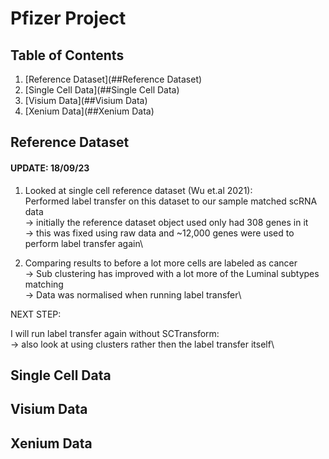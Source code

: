 # Pfizer Project

## Table of Contents
1. [Reference Dataset](##Reference Dataset)
2. [Single Cell Data](##Single Cell Data)
3. [Visium Data](##Visium Data)
4. [Xenium Data](##Xenium Data)


## Reference Dataset

#### UPDATE: 18/09/23 #### 

1. Looked at single cell reference dataset (Wu et.al 2021):\
	Performed label transfer on this dataset to our sample matched scRNA data\
	-> initially the reference dataset object used only had 308 genes in it\
	-> this was fixed using raw data and ~12,000 genes were used to perform label transfer again\

2. Comparing results to before a lot more cells are labeled as cancer\
	-> Sub clustering has improved with a lot more of the Luminal subtypes matching\
	-> Data was normalised when running label transfer\

NEXT STEP:

I will run label transfer again without SCTransform:\
	-> also look at using clusters rather then the label transfer itself\

## Single Cell Data




## Visium Data






## Xenium Data
